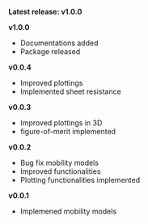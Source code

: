 __Latest release: v1.0.0__

__v1.0.0__

* Documentations added
* Package released

__v0.0.4__

* Improved plottings
* Implemented sheet resistance


__v0.0.3__

* Improved plottings in 3D
* figure-of-merit implemented

__v0.0.2__

* Bug fix mobility models
* Improved functionalities
* Plotting functionalities implemented

__v0.0.1__

* Implemened mobility models





